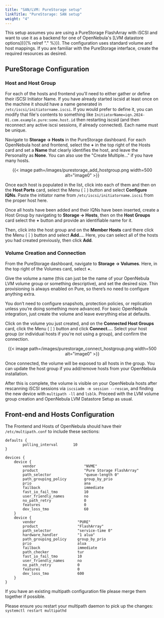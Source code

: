 ```yaml
---
title: "SAN/LVM: PureStorage setup"
linkTitle: "PureStorage: SAN setup"
weight: "4"
---
```


This setup assumes you are using a PureStorage FlashArray with iSCSI and want to use it as a backend for one of OpenNebula's [LVM datastore options]({{% relref "." %}}). The configuration uses standard volume and host mappings. If you are familiar with the PureStorage interface, create the required resources as desired.

## PureStorage Configuration

### Host and Host Group

For each of the hosts and frontend you'll need to either gather or define their iSCSI Initiator Name. If you have already started iscsid at least once on the machine it should have a name generated in `/etc/iscsi/initiatorname.iscsi`. If you would prefer to define it, you can modify that file's contents to something like `InitiatorName=iqn.2024-01.com.example.pure:some.host.id` then restarting iscsid (and then reconnect any active iscsi sessions, if already connected).  Each name must be unique.

Navigate to **Storage → Hosts** in the PureStorage dashboard. For each OpenNebula host and frontend, select the **+** in the top right of the Hosts card and set a **Name** that clearly identifies the host, and leave the Personality as **None**.  You can also use the "Create Multiple…" if you have many hosts.

<center>
{{< image path=/images/purestorage_add_hostgroup.png width=500 alt="image0" >}}
</center>

Once each host is populated in the list, click into each of them and then on the **Host Ports** card, select the Menu (**⋮**) button and select **Configure IQNs**. Paste the initiator name from `/etc/iscsi/initiatorname.iscsi` from the proper host here.

Once all hosts have been added and their IQNs have been inserted, create a Host Group by navigating to **Storage → Hosts**, then on the **Host Groups** card select the **+** button and provide an identifiable name for it.

Then, click into the host group and on the **Member Hosts** card there click the Menu (**⋮**) button and select **Add…**. Here, you can select all of the hosts you had created previously, then click **Add**.

### Volume Creation and Connection

From the PureStorage dashboard, navigate to **Storage → Volumes**.  Here, in the top right of the Volumes card, select **+**.

Give the volume a name (this can just be the name of your OpenNebula LVM volume group or something descriptive), and set the desired size. Thin provisioning is always enabled on Pure, so there’s no need to configure anything extra.

You don’t need to configure snapshots, protection policies, or replication unless you’re doing something more advanced. For basic OpenNebula integration, just create the volume and leave everything else at defaults.

Click on the volume you just created, and on the **Connected Host Groups** card, click the Menu (**⋮**) button and click **Connect…**. Select your host group (or individual hosts if you’re not using a group), and confirm the connection.

<center>
{{< image path=/images/purestorage_connect_hostgroup.png width=500 alt="image0" >}}
</center>

Once connected, the volume will be exposed to all hosts in the group. You can update the host group if you add/remove hosts from your OpenNebula installation.

After this is complete, the volume is visible on your OpenNebula hosts after rescanning iSCSI sessions via `iscsiadm -m session --rescan`, and finding the new device with `multipath -ll` and `lsblk`. Proceed with the LVM volume group creation and OpenNebula LVM Datastore Setup as usual.

## Front-end and Hosts Configuration

The Frontend and Hosts of OpenNebula should have their `/etc/multipath.conf` to include these sections:

~~~
defaults {
        polling_interval       10
}

devices {
    device {
        vendor                      "NVME"
        product                     "Pure Storage FlashArray"
        path_selector               "queue-length 0"
        path_grouping_policy        group_by_prio
        prio                        ana
        failback                    immediate
        fast_io_fail_tmo            10
        user_friendly_names         no
        no_path_retry               0
        features                    0
        dev_loss_tmo                60
    }
    device {
        vendor                   "PURE"
        product                  "FlashArray"
        path_selector            "service-time 0"
        hardware_handler         "1 alua"
        path_grouping_policy     group_by_prio
        prio                     alua
        failback                 immediate
        path_checker             tur
        fast_io_fail_tmo         10
        user_friendly_names      no
        no_path_retry            0
        features                 0
        dev_loss_tmo             600
    }
}
~~~

If you have an existing multipath configuration file please merge them together if possible.

Please ensure you restart your multipath daemon to pick up the changes: `systemctl restart multipathd`
